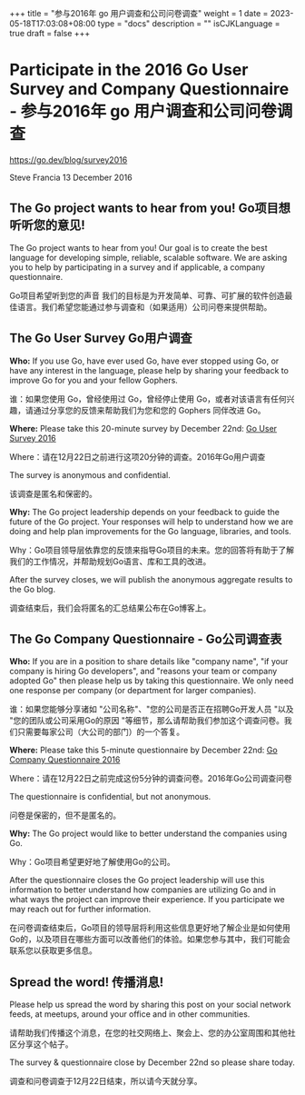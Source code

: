 +++
title = "参与2016年 go 用户调查和公司问卷调查"
weight = 1
date = 2023-05-18T17:03:08+08:00
type = "docs"
description = ""
isCJKLanguage = true
draft = false
+++

# Participate in the 2016 Go User Survey and Company Questionnaire - 参与2016年 go 用户调查和公司问卷调查

https://go.dev/blog/survey2016

Steve Francia
13 December 2016

## The Go project wants to hear from you! Go项目想听听您的意见!

The Go project wants to hear from you! Our goal is to create the best language for developing simple, reliable, scalable software. We are asking you to help by participating in a survey and if applicable, a company questionnaire.

Go项目希望听到您的声音 我们的目标是为开发简单、可靠、可扩展的软件创造最佳语言。我们希望您能通过参与调查和（如果适用）公司问卷来提供帮助。

## The Go User Survey Go用户调查

**Who:** If you use Go, have ever used Go, have ever stopped using Go, or have any interest in the language, please help by sharing your feedback to improve Go for you and your fellow Gophers.

谁：如果您使用 Go，曾经使用过 Go，曾经停止使用 Go，或者对该语言有任何兴趣，请通过分享您的反馈来帮助我们为您和您的 Gophers 同伴改进 Go。

**Where:** Please take this 20-minute survey by December 22nd: [Go User Survey 2016](https://goo.gl/NJgrHT)

Where：请在12月22日之前进行这项20分钟的调查。2016年Go用户调查

The survey is anonymous and confidential.

该调查是匿名和保密的。

**Why:** The Go project leadership depends on your feedback to guide the future of the Go project. Your responses will help to understand how we are doing and help plan improvements for the Go language, libraries, and tools.

Why：Go项目领导层依靠您的反馈来指导Go项目的未来。您的回答将有助于了解我们的工作情况，并帮助规划Go语言、库和工具的改进。

After the survey closes, we will publish the anonymous aggregate results to the Go blog.

调查结束后，我们会将匿名的汇总结果公布在Go博客上。

## The Go Company Questionnaire - Go公司调查表

**Who:** If you are in a position to share details like "company name", "if your company is hiring Go developers", and "reasons your team or company adopted Go" then please help us by taking this questionnaire. We only need one response per company (or department for larger companies).

谁：如果您能够分享诸如 "公司名称"、"您的公司是否正在招聘Go开发人员 "以及 "您的团队或公司采用Go的原因 "等细节，那么请帮助我们参加这个调查问卷。我们只需要每家公司（大公司的部门）的一个答复。

**Where:** Please take this 5-minute questionnaire by December 22nd: [Go Company Questionnaire 2016](https://goo.gl/Epya2q)

Where：请在12月22日之前完成这份5分钟的调查问卷。2016年Go公司调查问卷

The questionnaire is confidential, but not anonymous.

问卷是保密的，但不是匿名的。

**Why:** The Go project would like to better understand the companies using Go.

Why：Go项目希望更好地了解使用Go的公司。

After the questionnaire closes the Go project leadership will use this information to better understand how companies are utilizing Go and in what ways the project can improve their experience. If you participate we may reach out for further information.

在问卷调查结束后，Go项目的领导层将利用这些信息更好地了解企业是如何使用Go的，以及项目在哪些方面可以改善他们的体验。如果您参与其中，我们可能会联系您以获取更多信息。

## Spread the word! 传播消息!

Please help us spread the word by sharing this post on your social network feeds, at meetups, around your office and in other communities.

请帮助我们传播这个消息，在您的社交网络上、聚会上、您的办公室周围和其他社区分享这个帖子。

The survey & questionnaire close by December 22nd so please share today.

调查和问卷调查于12月22日结束，所以请今天就分享。
